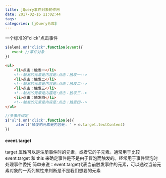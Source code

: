 ```yaml
---
title: jQuery事件对象的作用
date: 2017-02-16 11:02:44
tags:
categories: [jQuery仓库]
---
```

一个标准的"click"点击事件
```js
$(elem).on("click",function(event){
   event //事件对象
})
```
<!--more-->
```html
<ul>
    <li>点击：触发一</li>
    <!--触发的元素是内容是:点击：触发一-->
    <li>点击：触发二</li>
    <!--触发的元素是内容是:点击：触发二-->
    <li>点击：触发三</li>
    <!--触发的元素是内容是:点击：触发三-->
    <li>点击：触发四</li>
    <!--触发的元素是内容是:点击：触发四-->    
</ul>
```
```js
//多事件绑定
$("ul").on('click',function(e){
     alert('触发的元素是内容是: ' + e.target.textContent)
})
```
#### event.target
target 属性可以是注册事件时的元素，或者它的子元素。通常用于比较 event.target 和 this 来确定事件是不是由于冒泡而触发的。经常用于事件冒泡时处理事件委托
简单来说：event.target代表当前触发事件的元素，可以通过当前元素对象的一系列属性来判断是不是我们想要的元素